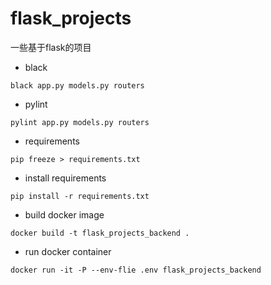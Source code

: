 # flask_projects

一些基于flask的项目

- black

```shell
black app.py models.py routers
```

- pylint

```shell
pylint app.py models.py routers
```

- requirements

```shell
pip freeze > requirements.txt
```

- install requirements

```shell
pip install -r requirements.txt
```

- build docker image

```shell
docker build -t flask_projects_backend .
```
- run docker container

```shell
docker run -it -P --env-flie .env flask_projects_backend
```